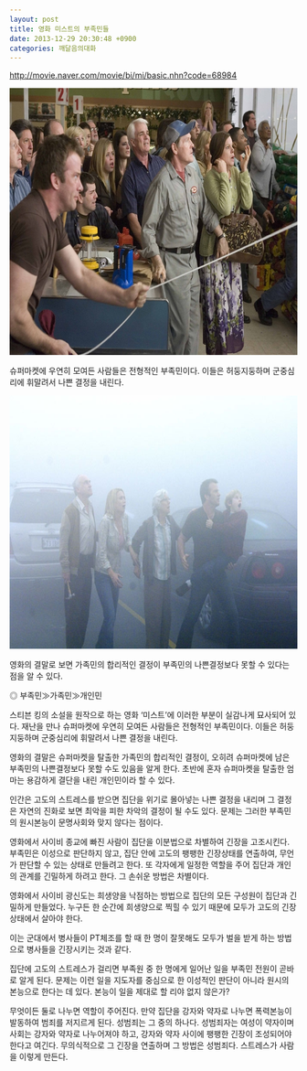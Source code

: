 ```yaml
---
layout: post
title: 영화 미스트의 부족민들
date: 2013-12-29 20:30:48 +0900
categories: 깨달음의대화
---
```

[](http://movie.naver.com/movie/bi/mi/basic.nhn?code=68984)

[](http://movie.naver.com/movie/bi/mi/basic.nhn?code=68984)<http://movie.naver.com/movie/bi/mi/basic.nhn?code=68984>

  


<img src="files/attach/images/198/703/427/mis6.jpg" alt="mis6.jpg" width="700" height="467" />  


  


슈퍼마켓에 우연히 모여든 사람들은 전형적인 부족민이다. 이들은 허둥지둥하며 군중심리에 휘말려서 나쁜 결정을 내린다.

  


<img src="files/attach/images/198/703/427/the.jpg" alt="the.jpg" width="666" height="443" />

  


영화의 결말로 보면 가족민의 합리적인 결정이 부족민의 나쁜결정보다 못할 수 있다는 점을 알 수 있다.

  


  


  


[](http://movie.naver.com/movie/bi/mi/basic.nhn?code=68984) 

◎ 부족민≫가족민≫개인민 

  


스티븐 킹의 소설을 원작으로 하는 영화 ‘미스트’에 이러한 부분이 실감나게 묘사되어 있다. 재난을 만나 슈퍼마켓에 우연히 모여든 사람들은 전형적인 부족민이다. 이들은 허둥지둥하며 군중심리에 휘말려서 나쁜 결정을 내린다. 

  


영화의 결말은 슈퍼마켓을 탈출한 가족민의 합리적인 결정이, 오히려 슈퍼마켓에 남은 부족민의 나쁜결정보다 못할 수도 있음을 알게 한다. 초반에 혼자 슈퍼마켓을 탈출한 엄마는 용감하게 결단을 내린 개인민이라 할 수 있다. 

  


인간은 고도의 스트레스를 받으면 집단을 위기로 몰아넣는 나쁜 결정을 내리며 그 결정은 자연의 진화로 보면 최악을 피한 차악의 결정이 될 수도 있다. 문제는 그러한 부족민의 원시본능이 문명사회와 맞지 않다는 점이다. 

  


영화에서 사이비 종교에 빠진 사람이 집단을 이분법으로 차별하여 긴장을 고조시킨다. 부족민은 이성으로 판단하지 않고, 집단 안에 고도의 팽팽한 긴장상태를 연출하여, 무언가 판단할 수 있는 상태로 만들려고 한다. 또 각자에게 일정한 역할을 주어 집단과 개인의 관계를 긴밀하게 하려고 한다. 그 손쉬운 방법은 차별이다. 

  


영화에서 사이비 광신도는 희생양을 낙점하는 방법으로 집단의 모든 구성원이 집단과 긴밀하게 만들었다. 누구든 한 순간에 희생양으로 찍힐 수 있기 때문에 모두가 고도의 긴장상태에서 살아야 한다. 

  


이는 군대에서 병사들이 PT체조를 할 때 한 명이 잘못해도 모두가 벌을 받게 하는 방법으로 병사들을 긴장시키는 것과 같다. 

  


집단에 고도의 스트레스가 걸리면 부족원 중 한 명에게 일어난 일을 부족민 전원이 곧바로 알게 된다. 문제는 이런 일을 지도자를 중심으로 한 이성적인 판단이 아니라 원시의 본능으로 한다는 데 있다. 본능이 일을 제대로 할 리야 없지 않은가?

  


무엇이든 둘로 나누면 역할이 주어진다. 만약 집단을 강자와 약자로 나누면 폭력본능이 발동하여 범죄를 저지르게 된다. 성범죄는 그 중의 하나다. 성범죄자는 여성이 약자이며 사회는 강자와 약자로 나누어져야 하고, 강자와 약자 사이에 팽팽한 긴장이 조성되어야 한다고 여긴다. 무의식적으로 그 긴장을 연출하며 그 방법은 성범죄다. 스트레스가 사람을 이렇게 만든다.